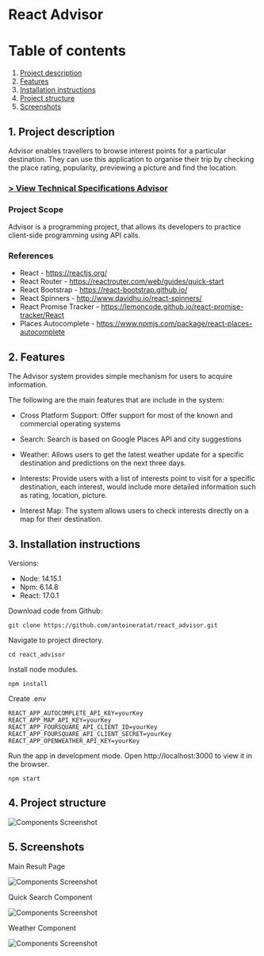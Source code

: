 # React Advisor

# Table of contents

1. [Project description](#description)
2. [Features](#features)
3. [Installation instructions](#installation)
4. [Project structure](#structure)
5. [Screenshots](#screenshots)

## 1. Project description<a name="description"></a>

Advisor enables travellers to browse interest points for a particular destination. They can use this application to organise their trip by checking the place rating, popularity, previewing a picture and find the location.

### [> View Technical Specifications Advisor](https://templars.guru/app/github/react_advisor/Specifications_Project_Advisor.pdff)

### Project Scope

Advisor is a programming project, that allows its developers to practice client-side programming using API calls.

### References

-   React - https://reactjs.org/
-   React Router - https://reactrouter.com/web/guides/quick-start
-   React Bootstrap - https://react-bootstrap.github.io/
-   React Spinners - http://www.davidhu.io/react-spinners/
-   React Promise Tracker - https://lemoncode.github.io/react-promise-tracker/React
-   Places Autocomplete - https://www.npmjs.com/package/react-places-autocomplete

## 2. Features<a name="features"></a>

The Advisor system provides simple mechanism for users to acquire information.

The following are the main features that are include in the system:

-   Cross Platform Support: Offer support for most of the known and commercial operating systems

-   Search: Search is based on Google Places API and city suggestions

-   Weather: Allows users to get the latest weather update for a specific destination and predictions on the next three days.

-   Interests: Provide users with a list of interests point to visit for a specific destination, each interest, would include more detailed information such as rating, location, picture.

-   Interest Map: The system allows users to check interests directly on a map for their destination.

## 3. Installation instructions<a name="installation"></a>

Versions:

-   Node: 14.15.1
-   Npm: 6.14.8
-   React: 17.0.1

Download code from Github:

```shell
git clone https://github.com/antoineratat/react_advisor.git
```

Navigate to project directory.

```shell
cd react_advisor
```

Install node modules.

```shell
npm install
```

Create .env

```shell
REACT_APP_AUTOCOMPLETE_API_KEY=yourKey
REACT_APP_MAP_API_KEY=yourKey
REACT_APP_FOURSQUARE_API_CLIENT_ID=yourKey
REACT_APP_FOURSQUARE_API_CLIENT_SECRET=yourKey
REACT_APP_OPENWEATHER_API_KEY=yourKey
```

Run the app in development mode. Open http://localhost:3000 to view it in the browser.

```shell
npm start
```

## 4. Project structure<a name="structure"></a>

![Components Screenshot](https://github.com/antoineratat/react_advisor/blob/master/screenshots/Components_Advisor.png?raw=true)

## 5. Screenshots<a name="screenshots"></a>

Main Result Page

![Components Screenshot](https://github.com/antoineratat/react_advisor/blob/master/screenshots/main_search.PNG?raw=true)

Quick Search Component

![Components Screenshot](https://github.com/antoineratat/react_advisor/blob/master/screenshots/quick_search_component.PNG?raw=true)

Weather Component

![Components Screenshot](https://github.com/antoineratat/react_advisor/blob/master/screenshots/weather_component.png?raw=true)
